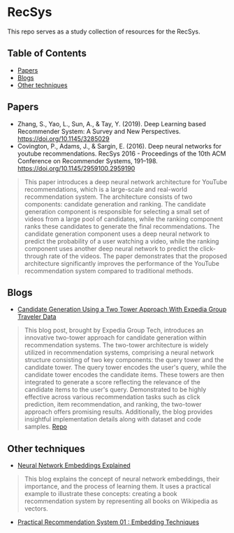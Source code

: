 # RecSys

This repo serves as a study collection of resources for the RecSys.

## Table of Contents

- [Papers](#papers)
- [Blogs](#blogs)
- [Other techniques](#other-techniques)

## Papers
- Zhang, S., Yao, L., Sun, A., & Tay, Y. (2019). Deep Learning based Recommender System: A Survey and New Perspectives. https://doi.org/10.1145/3285029
- Covington, P., Adams, J., & Sargin, E. (2016). Deep neural networks for youtube recommendations. RecSys 2016 - Proceedings of the 10th ACM Conference on Recommender Systems, 191–198. https://doi.org/10.1145/2959100.2959190
>This paper introduces a deep neural network architecture for YouTube recommendations, which is a large-scale and real-world recommendation system. The architecture consists of two components: candidate generation and ranking. The candidate generation component is responsible for selecting a small set of videos from a large pool of candidates, while the ranking component ranks these candidates to generate the final recommendations. The candidate generation component uses a deep neural network to predict the probability of a user watching a video, while the ranking component uses another deep neural network to predict the click-through rate of the videos. The paper demonstrates that the proposed architecture significantly improves the performance of the YouTube recommendation system compared to traditional methods.

## Blogs
- [Candidate Generation Using a Two Tower Approach With Expedia Group Traveler Data](https://medium.com/expedia-group-tech/candidate-generation-using-a-two-tower-approach-with-expedia-group-traveler-data-ca6a0dcab83e)
>This blog post, brought by Expedia Group Tech, introduces an innovative two-tower approach for candidate generation within recommendation systems. The two-tower architecture is widely utilized in recommendation systems, comprising a neural network structure consisting of two key components: the query tower and the candidate tower. The query tower encodes the user's query, while the candidate tower encodes the candidate items. These towers are then integrated to generate a score reflecting the relevance of the candidate items to the user's query. Demonstrated to be highly effective across various recommendation tasks such as click prediction, item recommendation, and ranking, the two-tower approach offers promising results. Additionally, the blog provides insightful implementation details along with dataset and code samples. [Repo](https://github.com/ExpediaGroup/two-tower-lodging-candidate-generation)

## Other techniques
- [Neural Network Embeddings Explained](https://towardsdatascience.com/neural-network-embeddings-explained-4d028e6f0526)
> This blog explains the concept of neural network embeddings, their importance, and the process of learning them. It uses a practical example to illustrate these concepts: creating a book recommendation system by representing all books on Wikipedia as vectors.
- [Practical Recommendation System 01 : Embedding Techniques](https://medium.com/數學-人工智慧與蟒蛇/推薦系統實務-一-embedding-技巧-a4cc69775b18)
